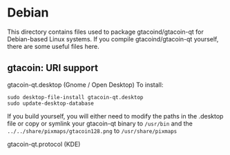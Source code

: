 
Debian
====================
This directory contains files used to package gtacoind/gtacoin-qt
for Debian-based Linux systems. If you compile gtacoind/gtacoin-qt yourself, there are some useful files here.

## gtacoin: URI support ##


gtacoin-qt.desktop  (Gnome / Open Desktop)
To install:

	sudo desktop-file-install gtacoin-qt.desktop
	sudo update-desktop-database

If you build yourself, you will either need to modify the paths in
the .desktop file or copy or symlink your gtacoin-qt binary to `/usr/bin`
and the `../../share/pixmaps/gtacoin128.png` to `/usr/share/pixmaps`

gtacoin-qt.protocol (KDE)

